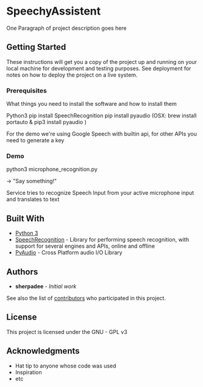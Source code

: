 # SpeechyAssistent

One Paragraph of project description goes here

## Getting Started

These instructions will get you a copy of the project up and running on your local machine for development and testing purposes. See deployment for notes on how to deploy the project on a live system.

### Prerequisites

What things you need to install the software and how to install them

Python3
pip install SpeechRecognition
pip install pyaudio  (OSX:  brew install portauto & pip3 install pyaudio )

For the demo we're using Google Speech with builtin api, for other APIs you need to generate a key

### Demo

python3 microphone_recognition.py

-> "Say something!" 

Service tries to recognize Speech Input from your active microphone input and translates to text



## Built With

* [Python 3](https://www.python.org/) 
* [SpeechRecognition](https://pypi.org/project/SpeechRecognition/) - Library for performing speech recognition, with support for several engines and APIs, online and offline
* [PyAudio](https://people.csail.mit.edu/hubert/pyaudio/) - Cross Platform audio I/O Library


## Authors

* **sherpadee** - *Initial work*

See also the list of [contributors](https://github.com/orgs/PythonLearningNuerenberg/people) who participated in this project.

## License

This project is licensed under the GNU - GPL v3

## Acknowledgments

* Hat tip to anyone whose code was used
* Inspiration
* etc

